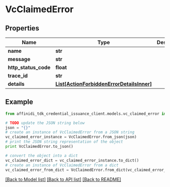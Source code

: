 # VcClaimedError

## Properties

| Name                 | Type                                                                              | Description | Notes      |
| -------------------- | --------------------------------------------------------------------------------- | ----------- | ---------- |
| **name**             | **str**                                                                           |             |
| **message**          | **str**                                                                           |             |
| **http_status_code** | **float**                                                                         |             |
| **trace_id**         | **str**                                                                           |             |
| **details**          | [**List[ActionForbiddenErrorDetailsInner]**](ActionForbiddenErrorDetailsInner.md) |             | [optional] |

## Example

```python
from affinidi_tdk_credential_issuance_client.models.vc_claimed_error import VcClaimedError

# TODO update the JSON string below
json = "{}"
# create an instance of VcClaimedError from a JSON string
vc_claimed_error_instance = VcClaimedError.from_json(json)
# print the JSON string representation of the object
print VcClaimedError.to_json()

# convert the object into a dict
vc_claimed_error_dict = vc_claimed_error_instance.to_dict()
# create an instance of VcClaimedError from a dict
vc_claimed_error_from_dict = VcClaimedError.from_dict(vc_claimed_error_dict)
```

[[Back to Model list]](../README.md#documentation-for-models) [[Back to API list]](../README.md#documentation-for-api-endpoints) [[Back to README]](../README.md)
